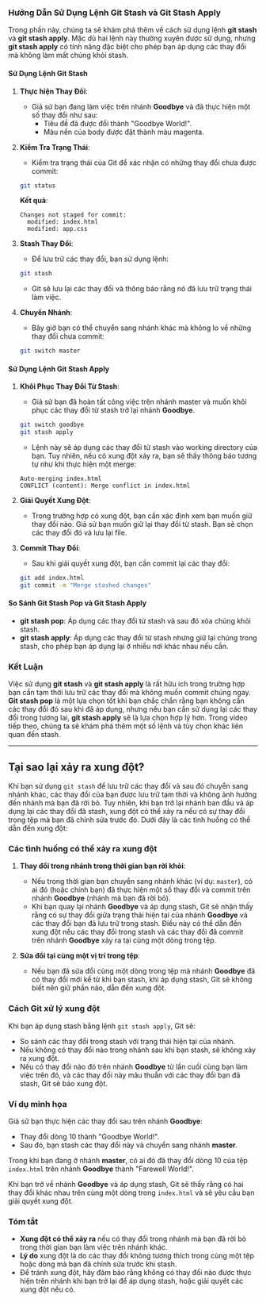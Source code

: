 ### Hướng Dẫn Sử Dụng Lệnh Git Stash và Git Stash Apply

Trong phần này, chúng ta sẽ khám phá thêm về cách sử dụng lệnh **git stash** và **git stash apply**. Mặc dù hai lệnh này thường xuyên được sử dụng, nhưng **git stash apply** có tính năng đặc biệt cho phép bạn áp dụng các thay đổi mà không làm mất chúng khỏi stash.

#### Sử Dụng Lệnh Git Stash

1. **Thực hiện Thay Đổi**:
   - Giả sử bạn đang làm việc trên nhánh **Goodbye** và đã thực hiện một số thay đổi như sau:
     - Tiêu đề đã được đổi thành "Goodbye World!".
     - Màu nền của body được đặt thành màu magenta.

2. **Kiểm Tra Trạng Thái**:
   - Kiểm tra trạng thái của Git để xác nhận có những thay đổi chưa được commit:

   ```bash
   git status
   ```

   **Kết quả**:
   ```
   Changes not staged for commit:
     modified: index.html
     modified: app.css
   ```

3. **Stash Thay Đổi**:
   - Để lưu trữ các thay đổi, bạn sử dụng lệnh:

   ```bash
   git stash
   ```

   - Git sẽ lưu lại các thay đổi và thông báo rằng nó đã lưu trữ trạng thái làm việc.

4. **Chuyển Nhánh**:
   - Bây giờ bạn có thể chuyển sang nhánh khác mà không lo về những thay đổi chưa commit:

   ```bash
   git switch master
   ```

#### Sử Dụng Lệnh Git Stash Apply

1. **Khôi Phục Thay Đổi Từ Stash**:
   - Giả sử bạn đã hoàn tất công việc trên nhánh master và muốn khôi phục các thay đổi từ stash trở lại nhánh **Goodbye**.

   ```bash
   git switch goodbye
   git stash apply
   ```

   - Lệnh này sẽ áp dụng các thay đổi từ stash vào working directory của bạn. Tuy nhiên, nếu có xung đột xảy ra, bạn sẽ thấy thông báo tương tự như khi thực hiện một merge:

   ```
   Auto-merging index.html
   CONFLICT (content): Merge conflict in index.html
   ```

2. **Giải Quyết Xung Đột**:
   - Trong trường hợp có xung đột, bạn cần xác định xem bạn muốn giữ thay đổi nào. Giả sử bạn muốn giữ lại thay đổi từ stash. Bạn sẽ chọn các thay đổi đó và lưu lại file.

3. **Commit Thay Đổi**:
   - Sau khi giải quyết xung đột, bạn cần commit lại các thay đổi:

   ```bash
   git add index.html
   git commit -m "Merge stashed changes"
   ```

#### So Sánh Git Stash Pop và Git Stash Apply

- **git stash pop**: Áp dụng các thay đổi từ stash và sau đó xóa chúng khỏi stash.
- **git stash apply**: Áp dụng các thay đổi từ stash nhưng giữ lại chúng trong stash, cho phép bạn áp dụng lại ở nhiều nơi khác nhau nếu cần.

### Kết Luận

Việc sử dụng **git stash** và **git stash apply** là rất hữu ích trong trường hợp bạn cần tạm thời lưu trữ các thay đổi mà không muốn commit chúng ngay. **Git stash pop** là một lựa chọn tốt khi bạn chắc chắn rằng bạn không cần các thay đổi đó sau khi đã áp dụng, nhưng nếu bạn cần sử dụng lại các thay đổi trong tương lai, **git stash apply** sẽ là lựa chọn hợp lý hơn. Trong video tiếp theo, chúng ta sẽ khám phá thêm một số lệnh và tùy chọn khác liên quan đến stash.

---

## Tại sao lại xảy ra xung đột?
Khi bạn sử dụng `git stash` để lưu trữ các thay đổi và sau đó chuyển sang nhánh khác, các thay đổi của bạn được lưu trữ tạm thời và không ảnh hưởng đến nhánh mà bạn đã rời bỏ. Tuy nhiên, khi bạn trở lại nhánh ban đầu và áp dụng lại các thay đổi đã stash, xung đột có thể xảy ra nếu có sự thay đổi trong tệp mà bạn đã chỉnh sửa trước đó. Dưới đây là các tình huống có thể dẫn đến xung đột:

### Các tình huống có thể xảy ra xung đột

1. **Thay đổi trong nhánh trong thời gian bạn rời khỏi**:
   - Nếu trong thời gian bạn chuyển sang nhánh khác (ví dụ: `master`), có ai đó (hoặc chính bạn) đã thực hiện một số thay đổi và commit trên nhánh **Goodbye** (nhánh mà bạn đã rời bỏ).
   - Khi bạn quay lại nhánh **Goodbye** và áp dụng stash, Git sẽ nhận thấy rằng có sự thay đổi giữa trạng thái hiện tại của nhánh **Goodbye** và các thay đổi bạn đã lưu trữ trong stash. Điều này có thể dẫn đến xung đột nếu các thay đổi trong stash và các thay đổi đã commit trên nhánh **Goodbye** xảy ra tại cùng một dòng trong tệp.

2. **Sửa đổi tại cùng một vị trí trong tệp**:
   - Nếu bạn đã sửa đổi cùng một dòng trong tệp mà nhánh **Goodbye** đã có thay đổi mới kể từ khi bạn stash, khi áp dụng stash, Git sẽ không biết nên giữ phần nào, dẫn đến xung đột.

### Cách Git xử lý xung đột

Khi bạn áp dụng stash bằng lệnh `git stash apply`, Git sẽ:
- So sánh các thay đổi trong stash với trạng thái hiện tại của nhánh.
- Nếu không có thay đổi nào trong nhánh sau khi bạn stash, sẽ không xảy ra xung đột.
- Nếu có thay đổi nào đó trên nhánh **Goodbye** từ lần cuối cùng bạn làm việc trên đó, và các thay đổi này mâu thuẫn với các thay đổi bạn đã stash, Git sẽ báo xung đột.

### Ví dụ minh họa

Giả sử bạn thực hiện các thay đổi sau trên nhánh **Goodbye**:
- Thay đổi dòng 10 thành "Goodbye World!".
- Sau đó, bạn stash các thay đổi này và chuyển sang nhánh **master**.

Trong khi bạn đang ở nhánh **master**, có ai đó đã thay đổi dòng 10 của tệp `index.html` trên nhánh **Goodbye** thành "Farewell World!".

Khi bạn trở về nhánh **Goodbye** và áp dụng stash, Git sẽ thấy rằng có hai thay đổi khác nhau trên cùng một dòng trong `index.html` và sẽ yêu cầu bạn giải quyết xung đột.

### Tóm tắt

- **Xung đột có thể xảy ra** nếu có thay đổi trong nhánh mà bạn đã rời bỏ trong thời gian bạn làm việc trên nhánh khác.
- **Lý do** xung đột là do các thay đổi không tương thích trong cùng một tệp hoặc dòng mà bạn đã chỉnh sửa trước khi stash.
- Để tránh xung đột, hãy đảm bảo rằng không có thay đổi nào được thực hiện trên nhánh khi bạn trở lại để áp dụng stash, hoặc giải quyết các xung đột nếu có.
